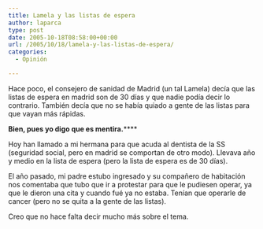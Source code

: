 ```yaml
---
title: Lamela y las listas de espera
author: laparca
type: post
date: 2005-10-18T08:58:00+00:00
url: /2005/10/18/lamela-y-las-listas-de-espera/
categories:
  - Opinión

---
```

Hace poco, el consejero de sanidad de Madrid (un tal Lamela) decía que las listas de espera en madrid son de 30 días y que nadie podía decir lo contrario. También decía que no se había quiado a gente de las listas para que vayan más rápidas.

**Bien, pues yo digo que es mentira.******

Hoy han llamado a mi hermana para que acuda al dentista de la SS (seguridad social, pero en madrid se comportan de otro modo). Llevava año y medio en la lista de espera (pero la lista de espera es de 30 días).

El año pasado, mi padre estubo ingresado y su compañero de habitación nos comentaba que tubo que ir a protestar para que le pudiesen operar, ya que le dieron una cita y cuando fué ya no estaba. Tenían que operarle de cancer (pero no se quita a la gente de las listas).

Creo que no hace falta decir mucho más sobre el tema.